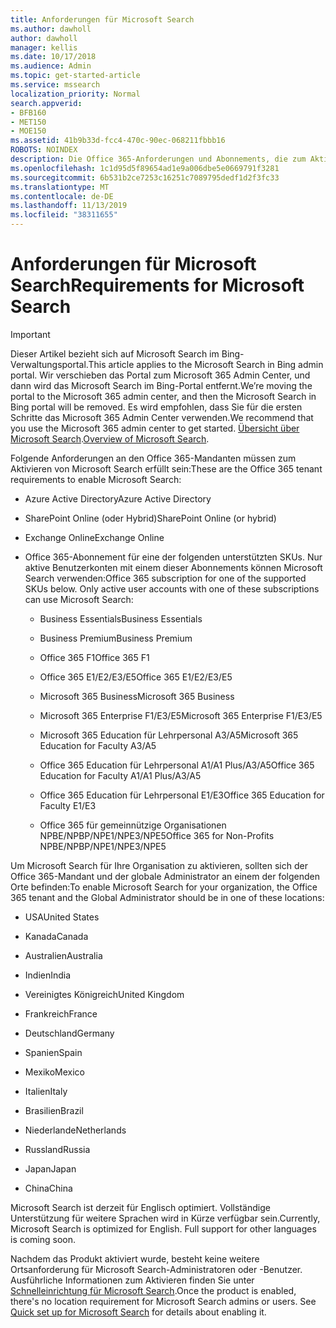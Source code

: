 ```yaml
---
title: Anforderungen für Microsoft Search
ms.author: dawholl
author: dawholl
manager: kellis
ms.date: 10/17/2018
ms.audience: Admin
ms.topic: get-started-article
ms.service: mssearch
localization_priority: Normal
search.appverid:
- BFB160
- MET150
- MOE150
ms.assetid: 41b9b33d-fcc4-470c-90ec-068211fbbb16
ROBOTS: NOINDEX
description: Die Office 365-Anforderungen und Abonnements, die zum Aktivieren von Microsoft Search benötigt werden
ms.openlocfilehash: 1c1d95d5f89654ad1e9a006dbe5e0669791f3281
ms.sourcegitcommit: 6b531b2ce7253c16251c7089795dedf1d2f3fc33
ms.translationtype: MT
ms.contentlocale: de-DE
ms.lasthandoff: 11/13/2019
ms.locfileid: "38311655"
---
```

# <a name="requirements-for-microsoft-search"></a><span data-ttu-id="f0ce1-103">Anforderungen für Microsoft Search</span><span class="sxs-lookup"><span data-stu-id="f0ce1-103">Requirements for Microsoft Search</span></span>

> [!IMPORTANT]
> <span data-ttu-id="f0ce1-104">Dieser Artikel bezieht sich auf Microsoft Search im Bing-Verwaltungsportal.</span><span class="sxs-lookup"><span data-stu-id="f0ce1-104">This article applies to the Microsoft Search in Bing admin portal.</span></span> <span data-ttu-id="f0ce1-105">Wir verschieben das Portal zum Microsoft 365 Admin Center, und dann wird das Microsoft Search im Bing-Portal entfernt.</span><span class="sxs-lookup"><span data-stu-id="f0ce1-105">We’re moving the portal to the Microsoft 365 admin center, and then the Microsoft Search in Bing portal will be removed.</span></span> <span data-ttu-id="f0ce1-106">Es wird empfohlen, dass Sie für die ersten Schritte das Microsoft 365 Admin Center verwenden.</span><span class="sxs-lookup"><span data-stu-id="f0ce1-106">We recommend that you use the Microsoft 365 admin center to get started.</span></span> <span data-ttu-id="f0ce1-107">[Übersicht über Microsoft Search](overview-microsoft-search.md).</span><span class="sxs-lookup"><span data-stu-id="f0ce1-107">[Overview of Microsoft Search](overview-microsoft-search.md).</span></span>

<span data-ttu-id="f0ce1-108">Folgende Anforderungen an den Office 365-Mandanten müssen zum Aktivieren von Microsoft Search erfüllt sein:</span><span class="sxs-lookup"><span data-stu-id="f0ce1-108">These are the Office 365 tenant requirements to enable Microsoft Search:</span></span> 
  
- <span data-ttu-id="f0ce1-109">Azure Active Directory</span><span class="sxs-lookup"><span data-stu-id="f0ce1-109">Azure Active Directory</span></span>
    
- <span data-ttu-id="f0ce1-110">SharePoint Online (oder Hybrid)</span><span class="sxs-lookup"><span data-stu-id="f0ce1-110">SharePoint Online (or hybrid)</span></span>
    
- <span data-ttu-id="f0ce1-111">Exchange Online</span><span class="sxs-lookup"><span data-stu-id="f0ce1-111">Exchange Online</span></span>
    
- <span data-ttu-id="f0ce1-p102">Office 365-Abonnement für eine der folgenden unterstützten SKUs. Nur aktive Benutzerkonten mit einem dieser Abonnements können Microsoft Search verwenden:</span><span class="sxs-lookup"><span data-stu-id="f0ce1-p102">Office 365 subscription for one of the supported SKUs below. Only active user accounts with one of these subscriptions can use Microsoft Search:</span></span>
    
  - <span data-ttu-id="f0ce1-114">Business Essentials</span><span class="sxs-lookup"><span data-stu-id="f0ce1-114">Business Essentials</span></span>
    
  - <span data-ttu-id="f0ce1-115">Business Premium</span><span class="sxs-lookup"><span data-stu-id="f0ce1-115">Business Premium</span></span>
    
  - <span data-ttu-id="f0ce1-116">Office 365 F1</span><span class="sxs-lookup"><span data-stu-id="f0ce1-116">Office 365 F1</span></span>
    
  - <span data-ttu-id="f0ce1-117">Office 365 E1/E2/E3/E5</span><span class="sxs-lookup"><span data-stu-id="f0ce1-117">Office 365 E1/E2/E3/E5</span></span>
    
  - <span data-ttu-id="f0ce1-118">Microsoft 365 Business</span><span class="sxs-lookup"><span data-stu-id="f0ce1-118">Microsoft 365 Business</span></span>
    
  - <span data-ttu-id="f0ce1-119">Microsoft 365 Enterprise F1/E3/E5</span><span class="sxs-lookup"><span data-stu-id="f0ce1-119">Microsoft 365 Enterprise F1/E3/E5</span></span>
    
  - <span data-ttu-id="f0ce1-120">Microsoft 365 Education für Lehrpersonal A3/A5</span><span class="sxs-lookup"><span data-stu-id="f0ce1-120">Microsoft 365 Education for Faculty A3/A5</span></span>
    
  - <span data-ttu-id="f0ce1-121">Office 365 Education für Lehrpersonal A1/A1 Plus/A3/A5</span><span class="sxs-lookup"><span data-stu-id="f0ce1-121">Office 365 Education for Faculty A1/A1 Plus/A3/A5</span></span>
    
  - <span data-ttu-id="f0ce1-122">Office 365 Education für Lehrpersonal E1/E3</span><span class="sxs-lookup"><span data-stu-id="f0ce1-122">Office 365 Education for Faculty E1/E3</span></span>
    
  - <span data-ttu-id="f0ce1-123">Office 365 für gemeinnützige Organisationen NPBE/NPBP/NPE1/NPE3/NPE5</span><span class="sxs-lookup"><span data-stu-id="f0ce1-123">Office 365 for Non-Profits NPBE/NPBP/NPE1/NPE3/NPE5</span></span>
    
<span data-ttu-id="f0ce1-124">Um Microsoft Search für Ihre Organisation zu aktivieren, sollten sich der Office 365-Mandant und der globale Administrator an einem der folgenden Orte befinden:</span><span class="sxs-lookup"><span data-stu-id="f0ce1-124">To enable Microsoft Search for your organization, the Office 365 tenant and the Global Administrator should be in one of these locations:</span></span>
  
- <span data-ttu-id="f0ce1-125">USA</span><span class="sxs-lookup"><span data-stu-id="f0ce1-125">United States</span></span>
    
- <span data-ttu-id="f0ce1-126">Kanada</span><span class="sxs-lookup"><span data-stu-id="f0ce1-126">Canada</span></span>
    
- <span data-ttu-id="f0ce1-127">Australien</span><span class="sxs-lookup"><span data-stu-id="f0ce1-127">Australia</span></span>
    
- <span data-ttu-id="f0ce1-128">Indien</span><span class="sxs-lookup"><span data-stu-id="f0ce1-128">India</span></span>
    
- <span data-ttu-id="f0ce1-129">Vereinigtes Königreich</span><span class="sxs-lookup"><span data-stu-id="f0ce1-129">United Kingdom</span></span>
    
- <span data-ttu-id="f0ce1-130">Frankreich</span><span class="sxs-lookup"><span data-stu-id="f0ce1-130">France</span></span>
    
- <span data-ttu-id="f0ce1-131">Deutschland</span><span class="sxs-lookup"><span data-stu-id="f0ce1-131">Germany</span></span>
  
- <span data-ttu-id="f0ce1-132">Spanien</span><span class="sxs-lookup"><span data-stu-id="f0ce1-132">Spain</span></span>
    
- <span data-ttu-id="f0ce1-133">Mexiko</span><span class="sxs-lookup"><span data-stu-id="f0ce1-133">Mexico</span></span>
    
- <span data-ttu-id="f0ce1-134">Italien</span><span class="sxs-lookup"><span data-stu-id="f0ce1-134">Italy</span></span>
    
- <span data-ttu-id="f0ce1-135">Brasilien</span><span class="sxs-lookup"><span data-stu-id="f0ce1-135">Brazil</span></span>
    
- <span data-ttu-id="f0ce1-136">Niederlande</span><span class="sxs-lookup"><span data-stu-id="f0ce1-136">Netherlands</span></span>
    
- <span data-ttu-id="f0ce1-137">Russland</span><span class="sxs-lookup"><span data-stu-id="f0ce1-137">Russia</span></span>
    
- <span data-ttu-id="f0ce1-138">Japan</span><span class="sxs-lookup"><span data-stu-id="f0ce1-138">Japan</span></span>

- <span data-ttu-id="f0ce1-139">China</span><span class="sxs-lookup"><span data-stu-id="f0ce1-139">China</span></span>
 
<span data-ttu-id="f0ce1-p103">Microsoft Search ist derzeit für Englisch optimiert. Vollständige Unterstützung für weitere Sprachen wird in Kürze verfügbar sein.</span><span class="sxs-lookup"><span data-stu-id="f0ce1-p103">Currently, Microsoft Search is optimized for English. Full support for other languages is coming soon.</span></span>

<span data-ttu-id="f0ce1-p104">Nachdem das Produkt aktiviert wurde, besteht keine weitere Ortsanforderung für Microsoft Search-Administratoren oder -Benutzer. Ausführliche Informationen zum Aktivieren finden Sie unter [Schnelleinrichtung für Microsoft Search](quick-set-up.md).</span><span class="sxs-lookup"><span data-stu-id="f0ce1-p104">Once the product is enabled, there's no location requirement for Microsoft Search admins or users. See [Quick set up for Microsoft Search](quick-set-up.md) for details about enabling it.</span></span> 

  

